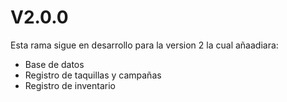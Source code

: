 # V2.0.0

Esta rama sigue en desarrollo para la version 2 la cual añaadiara:

- Base de datos 
- Registro de taquillas y campañas
- Registro de inventario
